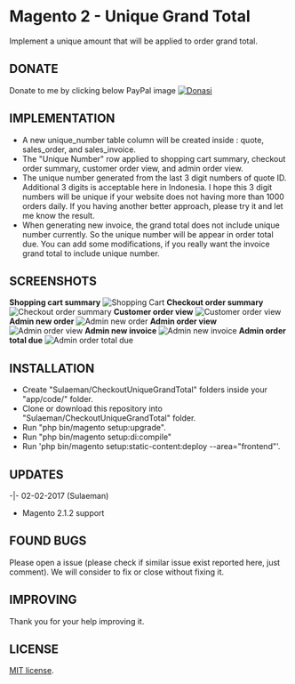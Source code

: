 # Magento 2 - Unique Grand Total
Implement a unique amount that will be applied to order grand total.


## DONATE
Donate to me by clicking below PayPal image
[![Donasi](https://www.sulaeman.com/wp-content/uploads/2017/01/paypal-logo-donation.png)](https://www.paypal.me/sulaeman)

## IMPLEMENTATION
-  A new unique_number table column will be created inside : quote, sales_order, and sales_invoice.
-  The "Unique Number" row applied to shopping cart summary, checkout order summary, customer order view, and admin order view.
-  The unique number generated from the last 3 digit numbers of quote ID. Additional 3 digits is acceptable here in Indonesia. I hope this 3 digit numbers will be unique if your website does not having more than 1000 orders daily. If you having another better approach, please try it and let me know the result.
-  When generating new invoice, the grand total does not include unique number currently. So the unique number will be appear in order total due. You can add some modifications, if you really want the invoice grand total to include unique number.

## SCREENSHOTS
**Shopping cart summary**
![Shopping Cart](../blob/master/shopping-cart.jpg?raw=true)
**Checkout order summary**
![Checkout order summary](../blob/master/checkout.jpg?raw=true)
**Customer order view**
![Customer order view](../blob/master/customer-order-view.jpg?raw=true)
**Admin new order**
![Admin new order](../blob/master/admin-order-new.jpg?raw=true)
**Admin order view**
![Admin order view](../blob/master/admin-order-view.jpg?raw=true)
**Admin new invoice**
![Admin new invoice](../blob/master/admin-invoice-new.jpg?raw=true)
**Admin order total due**
![Admin order total due](../blob/master/admin-order-view-2.jpg?raw=true)

## INSTALLATION
- Create "Sulaeman/CheckoutUniqueGrandTotal" folders inside your "app/code/" folder.
- Clone or download this repository into "Sulaeman/CheckoutUniqueGrandTotal" folder. 
- Run "php bin/magento setup:upgrade".
- Run "php bin/magento setup:di:compile"
- Run 'php bin/magento setup:static-content:deploy --area="frontend"'.

## UPDATES
-|- 02-02-2017 (Sulaeman)
   - Magento 2.1.2 support

## FOUND BUGS
Please open a issue (please check if similar issue exist reported here, just comment). We will consider to fix or close without fixing it.


## IMPROVING
Thank you for your help improving it.

## LICENSE
[MIT license](http://opensource.org/licenses/MIT).
